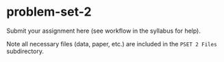 # problem-set-2
Submit your assignment here (see workflow in the syllabus for help).

Note all necessary files (data, paper, etc.) are included in the `PSET 2 Files` subdirectory. 
